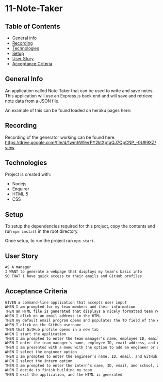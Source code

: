 # 11-Note-Taker
## Table of Contents
* [General info](#general-info)
* [Recording](#screenshot)
* [Technologies](#technologies)
* [Setup](#setup)
* [User Story](#User-Story)
* [Acceptance Criteria](#Acceptance-Criteria)

## General Info
An application called Note Taker that can be used to write and save notes. This application will use an Express.js back end and will save and retrieve note data from a JSON file.

An example of this can be found loaded on heroku pages here: 

## Recording
Recording of the generator working can be found here: https://drive.google.com/file/d/1wmhW9vrPY2ktXptgQJ7QpCNP_-0U99XZ/view

## Technologies
Project is created with:
* Nodejs
* Enquirer
* HTML 5
* CSS

## Setup
To setup the dependencies required for this project, copy the contents and run `npm install` in the root directory.

Once setup, to run the project run `npm start`.

## User Story

```md
AS A manager
I WANT to generate a webpage that displays my team's basic info
SO THAT I have quick access to their emails and GitHub profiles
```

## Acceptance Criteria

```md
GIVEN a command-line application that accepts user input
WHEN I am prompted for my team members and their information
THEN an HTML file is generated that displays a nicely formatted team roster based on user input
WHEN I click on an email address in the HTML
THEN my default email program opens and populates the TO field of the email with the address
WHEN I click on the GitHub username
THEN that GitHub profile opens in a new tab
WHEN I start the application
THEN I am prompted to enter the team manager’s name, employee ID, email address, and office number
WHEN I enter the team manager’s name, employee ID, email address, and office number
THEN I am presented with a menu with the option to add an engineer or an intern or to finish building my team
WHEN I select the engineer option
THEN I am prompted to enter the engineer’s name, ID, email, and GitHub username, and I am taken back to the menu
WHEN I select the intern option
THEN I am prompted to enter the intern’s name, ID, email, and school, and I am taken back to the menu
WHEN I decide to finish building my team
THEN I exit the application, and the HTML is generated
```